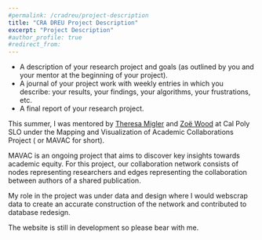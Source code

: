 ```yaml
---
#permalink: /cradreu/project-description
title: "CRA DREU Project Description"
excerpt: "Project Description"
#author_profile: true
#redirect_from: 
---
```


* A description of your research project and goals (as outlined by you and your mentor at the beginning of your project).
* A journal of your project work with weekly entries in which you  describe: your results, your findings, your algorithms, your  frustrations, etc.
* A final report of your research project.

This summer, I was mentored by [Theresa Migler](https://theresamigler.com/) and [Zoë Wood](http://users.csc.calpoly.edu/~zwood/) at Cal Poly SLO under the Mapping and Visualization of Academic Collaborations Project ( or MAVAC for short). 

MAVAC is an ongoing project that aims to discover key insights towards academic equity. For this project, our collaboration network consists of nodes representing researchers and edges representing the collaboration between authors of a shared publication.

My role in the project was under data and design where I would webscrap data to create an accurate construction of the network and contributed to database redesign. 

The website is still in development so please bear with me.
